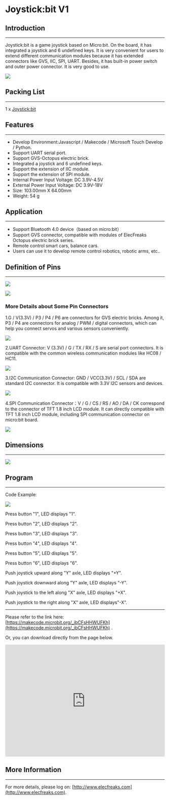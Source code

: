 # Joystick:bit V1

## Introduction
---
Joystick:bit is a game joystick based on Micro:bit. On the board, it has integrated a joystick and 6 undefined keys. It is very convenient for users to extend different communication modules because it has extended connectors like GVS, IIC, SPI, UART. Besides, it has built-in power switch and outer power connector. It is very good to use.

![](https://raw.githubusercontent.com/elecfreaks/learn-en/master/microbitExtensionModule/images/joystick_v1_01.jpg)


## Packing List
---

1 x [Joystick:bit](http://www.elecfreaks.com/estore/elecfreaks-joystick-bit-for-micro-bit.html)


## Features
---
- Develop Environment:Javascript / Makecode / Microsoft Touch Develop / Python.
- Support UART serial port.
- Support GVS-Octopus electric brick.
- Integrated a joystick and 6 undefined keys.
- Support the extension of IIC module.
- Support the extension of SPI module.
- Internal Power Input Voltage: DC 3.9V-4.5V
- External Power Input Voltage: DC 3.9V-18V
- Size: 103.00mm X 64.00mm
- Weight: 54 g


## Application
---
- Support Bluetooth 4.0 device（based on micro:bit）
- Support GVS connector, compatible with modules of ElecFreaks Octopus electric brick series.
- Remote control smart cars, balance cars.
- Users can use it to develop remote control robotics, robotic arms, etc..


## Definition of Pins
---

![](https://raw.githubusercontent.com/elecfreaks/learn-en/master/microbitExtensionModule/images/joystick_v1_02.png)

![](https://raw.githubusercontent.com/elecfreaks/learn-en/master/microbitExtensionModule/images/joystick_v1_03.png)

### More Details about Some Pin Connectors

1.G / V(3.3V) / P3 / P4 / P6 are connectors for GVS electric bricks. Among it, P3 / P4 are connectors for analog / PWM / digital connectors, which can help you connect servos and various sensors conveniently.

![](https://raw.githubusercontent.com/elecfreaks/learn-en/master/microbitExtensionModule/images/joystick_v1_04.png)

2.UART Connector: V (3.3V) / G / TX / RX / S are serial port connectors. It is compatible with the common wireless communication modules like HC08 / HC11.

![](https://raw.githubusercontent.com/elecfreaks/learn-en/master/microbitExtensionModule/images/joystick_v1_05.png)

3.I2C Communication Connector: GND / VCC(3.3V) / SCL / SDA are standard I2C connector. It is compatible with 3.3V I2C sensors and devices.

![](https://raw.githubusercontent.com/elecfreaks/learn-en/master/microbitExtensionModule/images/joystick_v1_06.png)

4.SPI Communication Connector：V / G / CS / RS / AO / DA / CK correspond to the connector of TFT 1.8 inch LCD module. It can directly compatible with TFT 1.8 inch LCD module, including SPI communication connector on micro:bit board.

![](https://raw.githubusercontent.com/elecfreaks/learn-en/master/microbitExtensionModule/images/joystick_v1_07.png)


## Dimensions
---

![](https://raw.githubusercontent.com/elecfreaks/learn-en/master/microbitExtensionModule/images/joystick_v1_08.png)

## Program
---

Code Example:

![](https://raw.githubusercontent.com/elecfreaks/learn-en/master/microbitExtensionModule/images/joystick_v1_09.png)

Press button "1", LED displays "1".

Press button "2", LED displays "2".

Press button "3", LED displays "3".

Press button "4", LED displays "4".

Press button "5", LED displays "5".

Press button "6", LED displays "6".

Push joystick upward along "Y" axle, LED displays "+Y".

Push joystick downward along "Y" axle, LED displays "-Y".

Push joystick to the left along "X" axle, LED displays "+X".

Push joystick to the right along "X" axle, LED displays"-X".

- - - - 

Please refer to the link here: [https://makecode.microbit.org/_ibCFsHHWUFKh](https://makecode.microbit.org/_ibCFsHHWUFKh) .

Or, you can download directly from the page below. 

<div style="position:relative;height:0;padding-bottom:70%;overflow:hidden;"><iframe style="position:absolute;top:0;left:0;width:100%;height:100%;" src="https://makecode.microbit.org/#pub:_ibCFsHHWUFKh" frameborder="0" sandbox="allow-popups allow-forms allow-scripts allow-same-origin"></iframe></div>  

## More Information  
---

For more details, please log on: [http://www.elecfreaks.com](http://www.elecfreaks.com).
